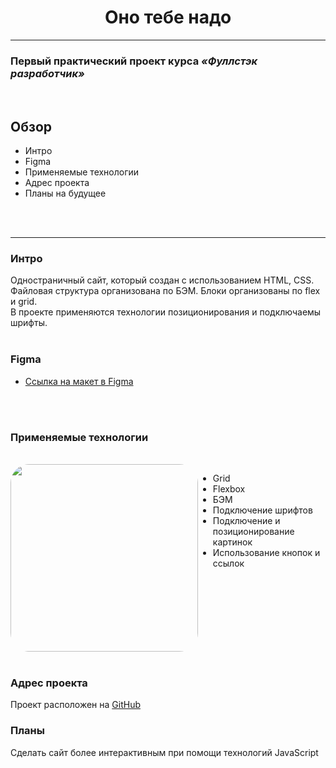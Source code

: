 <h1 align="center"> Оно тебе надо </h1>

------

<h3> Первый практический проект курса <i>«Фуллстэк разработчик»</i></h3>
<br>



## Обзор
* Интро
* Figma
* Применяемые технологии
* Адрес проекта
* Планы на будущее
<br>
<br>

<hr>

### Интро

Одностраничный сайт, который создан с использованием HTML, CSS.   
Файловая структура организована по БЭМ.
Блоки организованы по flex и grid.<br>
В проекте применяются технологии позиционирования и подключаемы шрифты.
<br>
<br>
### Figma

* [Ссылка на макет в Figma](https://www.figma.com/file/fHEiADrYBZZ0SaM9IZ7dzb/%232-Оно-тебе-надо-(Copy)?node-id=1%3A37&mode=dev)
<br>
<br>

### Применяемые технологии
<br>
<div style="display: flex; justify-content: space-between">
<img src='./images/technology.png' style="width:300px; border-radius: 30px">

* Grid
* Flexbox
* БЭМ
* Подключение шрифтов
* Подключение и позиционирование картинок
* Использование кнопок и ссылок


</div>
<br>


### **Адрес проекта**

Проект расположен на [GitHub](https://github.com/Si3el/ono-tebe-nado)

### **Планы**

Сделать сайт более интерактивным при помощи технологий JavaScript